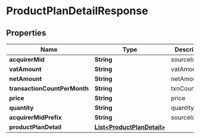 
# ProductPlanDetailResponse

## Properties
Name | Type | Description | Notes
------------ | ------------- | ------------- | -------------
**acquirerMid** | **String** | sourceId |  [optional]
**vatAmount** | **String** | vatAmount |  [optional]
**netAmount** | **String** | netAmount |  [optional]
**transactionCountPerMonth** | **String** | txnCount |  [optional]
**price** | **String** | price |  [optional]
**quantity** | **String** | quantity |  [optional]
**acquirerMidPrefix** | **String** | sourceIdPrefix |  [optional]
**productPlanDetail** | [**List&lt;ProductPlanDetail&gt;**](ProductPlanDetail.md) |  |  [optional]



